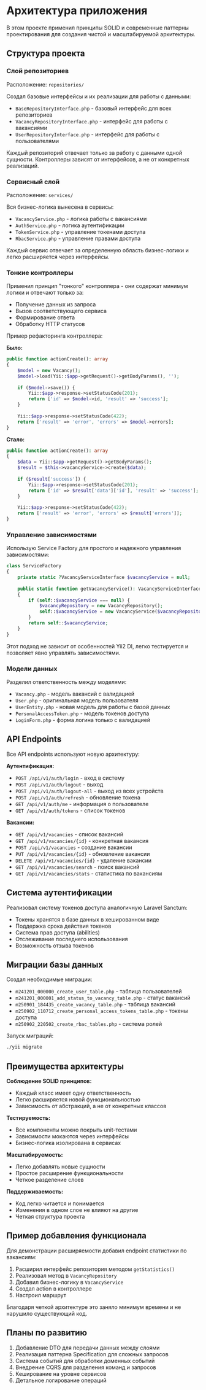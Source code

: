 # Архитектура приложения

В этом проекте применил принципы SOLID и современные паттерны проектирования для создания чистой и масштабируемой архитектуры.

## Структура проекта

### Слой репозиториев

Расположение: `repositories/`

Создал базовые интерфейсы и их реализации для работы с данными:
- `BaseRepositoryInterface.php` - базовый интерфейс для всех репозиториев
- `VacancyRepositoryInterface.php` - интерфейс для работы с вакансиями  
- `UserRepositoryInterface.php` - интерфейс для работы с пользователями

Каждый репозиторий отвечает только за работу с данными одной сущности. Контроллеры зависят от интерфейсов, а не от конкретных реализаций.

### Сервисный слой

Расположение: `services/`

Вся бизнес-логика вынесена в сервисы:
- `VacancyService.php` - логика работы с вакансиями
- `AuthService.php` - логика аутентификации
- `TokenService.php` - управление токенами доступа
- `RbacService.php` - управление правами доступа

Каждый сервис отвечает за определенную область бизнес-логики и легко расширяется через интерфейсы.

### Тонкие контроллеры

Применил принцип "тонкого" контроллера - они содержат минимум логики и отвечают только за:
- Получение данных из запроса
- Вызов соответствующего сервиса
- Формирование ответа
- Обработку HTTP статусов

Пример рефакторинга контроллера:

**Было:**
```php
public function actionCreate(): array
{
    $model = new Vacancy();
    $model->load(Yii::$app->getRequest()->getBodyParams(), '');
    
    if ($model->save()) {
        Yii::$app->response->setStatusCode(201);
        return ['id' => $model->id, 'result' => 'success'];
    }
    
    Yii::$app->response->setStatusCode(422);
    return ['result' => 'error', 'errors' => $model->errors];
}
```

**Стало:**
```php
public function actionCreate(): array
{
    $data = Yii::$app->getRequest()->getBodyParams();
    $result = $this->vacancyService->create($data);
    
    if ($result['success']) {
        Yii::$app->response->setStatusCode(201);
        return ['id' => $result['data']['id'], 'result' => 'success'];
    }
    
    Yii::$app->response->setStatusCode(422);
    return ['result' => 'error', 'errors' => $result['errors']];
}
```

### Управление зависимостями

Использую Service Factory для простого и надежного управления зависимостями:

```php
class ServiceFactory
{
    private static ?VacancyServiceInterface $vacancyService = null;
    
    public static function getVacancyService(): VacancyServiceInterface
    {
        if (self::$vacancyService === null) {
            $vacancyRepository = new VacancyRepository();
            self::$vacancyService = new VacancyService($vacancyRepository);
        }
        return self::$vacancyService;
    }
}
```

Этот подход не зависит от особенностей Yii2 DI, легко тестируется и позволяет явно управлять зависимостями.

### Модели данных

Разделил ответственность между моделями:
- `Vacancy.php` - модель вакансий с валидацией
- `User.php` - оригинальная модель пользователя
- `UserEntity.php` - новая модель для работы с базой данных
- `PersonalAccessToken.php` - модель токенов доступа
- `LoginForm.php` - форма логина только с валидацией

## API Endpoints

Все API endpoints используют новую архитектуру:

**Аутентификация:**
- `POST /api/v1/auth/login` - вход в систему
- `POST /api/v1/auth/logout` - выход
- `POST /api/v1/auth/logout-all` - выход из всех устройств
- `POST /api/v1/auth/refresh` - обновление токена
- `GET /api/v1/auth/me` - информация о пользователе
- `GET /api/v1/auth/tokens` - список токенов

**Вакансии:**
- `GET /api/v1/vacancies` - список вакансий
- `GET /api/v1/vacancies/{id}` - конкретная вакансия
- `POST /api/v1/vacancies` - создание вакансии
- `PUT /api/v1/vacancies/{id}` - обновление вакансии
- `DELETE /api/v1/vacancies/{id}` - удаление вакансии
- `GET /api/v1/vacancies/search` - поиск вакансий
- `GET /api/v1/vacancies/stats` - статистика по вакансиям

## Система аутентификации

Реализовал систему токенов доступа аналогичную Laravel Sanctum:
- Токены хранятся в базе данных в хешированном виде
- Поддержка срока действия токенов
- Система прав доступа (abilities)
- Отслеживание последнего использования
- Возможность отзыва токенов

## Миграции базы данных

Создал необходимые миграции:
- `m241201_000000_create_user_table.php` - таблица пользователей
- `m241201_000001_add_status_to_vacancy_table.php` - статус вакансий
- `m250901_184435_create_vacancy_table.php` - таблица вакансий
- `m250902_110712_create_personal_access_tokens_table.php` - токены доступа
- `m250902_220502_create_rbac_tables.php` - система ролей

Запуск миграций:
```bash
./yii migrate
```

## Преимущества архитектуры

**Соблюдение SOLID принципов:**
- Каждый класс имеет одну ответственность
- Легко расширяется новой функциональностью
- Зависимость от абстракций, а не от конкретных классов

**Тестируемость:**
- Все компоненты можно покрыть unit-тестами
- Зависимости мокаются через интерфейсы
- Бизнес-логика изолирована в сервисах

**Масштабируемость:**
- Легко добавлять новые сущности
- Простое расширение функциональности
- Четкое разделение слоев

**Поддерживаемость:**
- Код легко читается и понимается
- Изменения в одном слое не влияют на другие
- Четкая структура проекта

## Пример добавления функционала

Для демонстрации расширяемости добавил endpoint статистики по вакансиям:

1. Расширил интерфейс репозитория методом `getStatistics()`
2. Реализовал метод в `VacancyRepository`
3. Добавил бизнес-логику в `VacancyService`
4. Создал action в контроллере
5. Настроил маршрут

Благодаря четкой архитектуре это заняло минимум времени и не нарушило существующий код.

## Планы по развитию

1. Добавление DTO для передачи данных между слоями
2. Реализация паттерна Specification для сложных запросов
3. Система событий для обработки доменных событий
4. Внедрение CQRS для разделения команд и запросов
5. Кеширование на уровне сервисов
6. Детальное логирование операций
